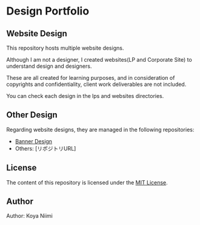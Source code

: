 # Design Portfolio

## Website Design

This repository hosts multiple website designs.  

Although I am not a designer, I created websites(LP and Corporate Site) to understand design and designers.  

These are all created for learning purposes, and in consideration of copyrights and confidentiality, client work deliverables are not included.

You can check each design in the lps and websites directories.

## Other Design

Regarding website designs, they are managed in the following repositories:

* [Banner Design](https://github.com/KoyaNimi/banner-design)
* Others: [リポジトリURL]

## License

The content of this repository is licensed under the [MIT License](LICENSE).

## Author

Author: Koya Niimi
